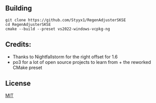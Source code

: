 ## Building
```
git clone https://github.com/Styyx1/RegenAdjusterSKSE
cd RegenAdjusterSKSE
cmake --build --preset vs2022-windows-vcpkg-ng
```
## Credits:
- Thanks to Nightfallstorm for the right offset for 1.6 
- po3 for a lot of open source projects to learn from + the reworked CMake preset

## License
[MIT](LICENSE)
